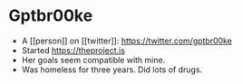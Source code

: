 # Gptbr00ke
- A [[person]] on [[twitter]]: https://twitter.com/gptbr00ke
- Started https://theproject.is
- Her goals seem compatible with mine.
- Was homeless for three years. Did lots of drugs.

